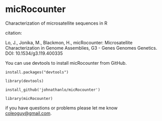 micRocounter
======

Characterization of microsatellite sequences in R


citation:

Lo, J., Jonika, M., Blackmon, H., micRocounter: Microsatellite Characterization in Genome Assemblies, G3 - Genes Genomes Genetics. DOI: 10.1534/g3.119.400335 


You can use devtools to install micRocounter from GitHub.

<code>install.packages("devtools")</code>

<code>library(devtools)</code>

<code>install_github('johnathanlo/micRocounter')</code>

<code>library(micRocounter)</code>


if you have questions or problems please let me know
coleoguy@gmail.com.

